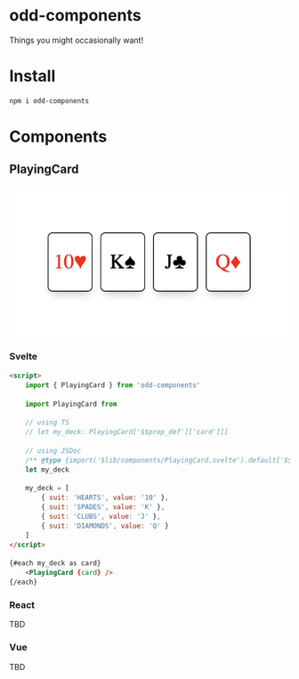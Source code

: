 # odd-components

Things you might occasionally want!

# Install

```bash
npm i odd-components
```

# Components

## PlayingCard

![text](./README/playingcard.png)

### Svelte
```html
<script>
	import { PlayingCard } from 'odd-components'

    import PlayingCard from

    // using TS
	// let my_deck: PlayingCard['$$prop_def']['card'][]

    // using JSDoc
    /** @type {import('$lib/components/PlayingCard.svelte').default['$$prop_def']['card'][]} */
    let my_deck

	my_deck = [
		{ suit: 'HEARTS', value: '10' },
		{ suit: 'SPADES', value: 'K' },
		{ suit: 'CLUBS', value: 'J' },
		{ suit: 'DIAMONDS', value: 'Q' }
	]
</script>

{#each my_deck as card}
	<PlayingCard {card} />
{/each}

```

### React
TBD

### Vue
TBD
